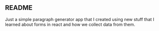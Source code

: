 ## README

Just a simple paragraph generator app that I created using new stuff that I learned about forms in react and how we collect data from them.
